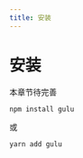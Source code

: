 ```yaml
---
title: 安装
---
```


# 安装

本章节待完善

```bash
npm install gulu
```

或

```bash
yarn add gulu
```
